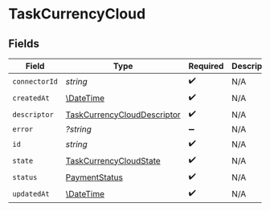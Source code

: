 # TaskCurrencyCloud


## Fields

| Field                                                                             | Type                                                                              | Required                                                                          | Description                                                                       |
| --------------------------------------------------------------------------------- | --------------------------------------------------------------------------------- | --------------------------------------------------------------------------------- | --------------------------------------------------------------------------------- |
| `connectorId`                                                                     | *string*                                                                          | :heavy_check_mark:                                                                | N/A                                                                               |
| `createdAt`                                                                       | [\DateTime](https://www.php.net/manual/en/class.datetime.php)                     | :heavy_check_mark:                                                                | N/A                                                                               |
| `descriptor`                                                                      | [TaskCurrencyCloudDescriptor](../../models/shared/TaskCurrencyCloudDescriptor.md) | :heavy_check_mark:                                                                | N/A                                                                               |
| `error`                                                                           | *?string*                                                                         | :heavy_minus_sign:                                                                | N/A                                                                               |
| `id`                                                                              | *string*                                                                          | :heavy_check_mark:                                                                | N/A                                                                               |
| `state`                                                                           | [TaskCurrencyCloudState](../../models/shared/TaskCurrencyCloudState.md)           | :heavy_check_mark:                                                                | N/A                                                                               |
| `status`                                                                          | [PaymentStatus](../../models/shared/PaymentStatus.md)                             | :heavy_check_mark:                                                                | N/A                                                                               |
| `updatedAt`                                                                       | [\DateTime](https://www.php.net/manual/en/class.datetime.php)                     | :heavy_check_mark:                                                                | N/A                                                                               |